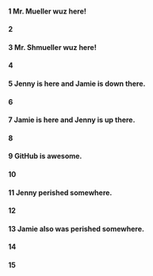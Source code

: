#### 1 Mr. Mueller wuz here!
#### 2
#### 3 Mr. Shmueller wuz here!
#### 4
#### 5 Jenny is here and Jamie is down there.
#### 6
#### 7 Jamie is here and Jenny is up there.
#### 8
#### 9 GitHub is awesome.
#### 10
#### 11 Jenny perished somewhere.
#### 12
#### 13 Jamie also was perished somewhere.
#### 14
#### 15